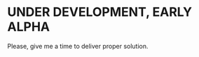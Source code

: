 UNDER DEVELOPMENT, EARLY ALPHA
===============================

Please, give me a time to deliver proper solution.
